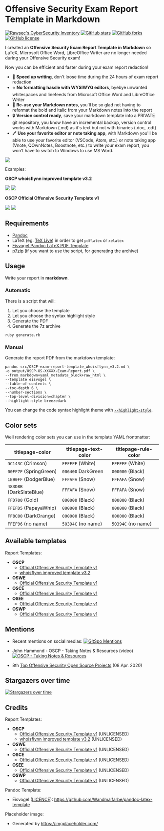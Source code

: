 # Offensive Security Exam Report Template in Markdown

[![Rawsec's CyberSecurity Inventory](https://inventory.rawsec.ml/img/badges/Rawsec-inventoried-FF5050_flat-square.svg)](https://inventory.rawsec.ml/tools.html#OSCP%20Exam%20Report%20Template%20in%20Markdown)
[![GitHub stars](https://img.shields.io/github/stars/noraj/OSCP-Exam-Report-Template-Markdown?style=flat-square)](https://github.com/noraj/OSCP-Exam-Report-Template-Markdown/stargazers)
[![GitHub forks](https://img.shields.io/github/forks/noraj/OSCP-Exam-Report-Template-Markdown?style=flat-square)](https://github.com/noraj/OSCP-Exam-Report-Template-Markdown/network)
[![GitHub license](https://img.shields.io/github/license/noraj/OSCP-Exam-Report-Template-Markdown?style=flat-square)](https://github.com/noraj/OSCP-Exam-Report-Template-Markdown/blob/master/LICENSE)

I created an **Offensive Security Exam Report Template in Markdown** so LaTeX, Microsoft Office Word, LibreOffice Writer are no longer needed during your Offensive Security exam!

Now you can be efficient and faster during your exam report redaction!

- :rocket: **Speed up writing**, don't loose time during the 24 hours of exam report redaction
- :star: **No formatting hassle with WYSIWYG editors**, byebye unwanted whitespaces and linefeeds from Microsoft Office Word and LibreOffice Writer
- :memo: **Re-use your Markdown notes**, you'll be so glad not having to reformat the bold and italic from your Markdown notes into the report
- :lock: **Version control ready**, save your markdown template into a PRIVATE git repository, you know have an incremental backup, version control works with Markdown (.md) as it's text but not with binaries (.doc, .odt)
- :pen: **Use your favorite editor or note taking app**, with Markdown you'll be able to use your favorite editor (VSCode, Atom, etc.) or note taking app (Vnote, QOwnNotes, Boostnote, etc.) to write your exam report, you won't have to switch to Windows to use MS Word.

![](https://i.imgur.com/XiXIZg3.png)

Examples:

**OSCP whoisflynn improved template v3.2**

![](https://i.imgur.com/Z344YCQ.png)
![](https://i.imgur.com/wegbNYr.png)

**OSCP Official Offensive Security Template v1**

![](https://i.imgur.com/9zoWFfr.png)
![](https://i.imgur.com/MWSgxfh.png)

## Requirements

- [Pandoc](https://pandoc.org/installing.html)
- LaTeX (eg. [TeX Live](http://www.tug.org/texlive/)) in order to get `pdflatex` or `xelatex`
- [Eisvogel Pandoc LaTeX PDF Template](https://github.com/Wandmalfarbe/pandoc-latex-template#installation)
- [p7zip](http://p7zip.sourceforge.net/) (if you want to use the script, for generating the archive)

## Usage

Write your report in **markdown**.

### Automatic

There is a script that will:

1. Let you choose the template
2. Let you choose the syntax highlight style
3. Generate the PDF
4. Generate the 7z archive

```
ruby generate.rb
```

### Manual

Generate the report PDF from the markdown template:

```
pandoc src/OSCP-exam-report-template_whoisflynn_v3.2.md \
-o output/OSCP-OS-XXXXX-Exam-Report.pdf \
--from markdown+yaml_metadata_block+raw_html \
--template eisvogel \
--table-of-contents \
--toc-depth 6 \
--number-sections \
--top-level-division=chapter \
--highlight-style breezedark
```

You can change the code syntax highlight theme with [`--highlight-style`](https://pandoc.org/MANUAL.html#option--highlight-style).

## Color sets

Well rendering color sets you can use in the template YAML frontmatter:

titlepage-color          | titlepage-text-color | titlepage-rule-color
-------------------------|----------------------|---------------------
`DC143C` (Crimson)       | `FFFFFF` (White)     | `FFFFFF` (White)
`00FF7F` (SpringGreen)   | `006400` DarkGreen   | `000000` (Black)
`1E90FF` (DodgerBlue)    | `FFFAFA` (Snow)      | `FFFAFA` (Snow)
`483D8B` (DarkSlateBlue) | `FFFAFA` (Snow)      | `FFFAFA` (Snow)
`FFD700` (Gold)          | `000000` (Black)     | `000000` (Black)
`FFEFD5` (PapayaWhip)    | `000000` (Black)     | `000000` (Black)
`FF8C00` (DarkOrange)    | `000000` (Black)     | `000000` (Black)
`FFEF96` (no name)       | `50394C` (no name)   | `50394C` (no name)

## Available templates

Report Templates:

- **OSCP**
  - [Official Offensive Security Template v1](output/OSCP-exam-report-template_OS_v1.pdf)
  - [whoisflynn improved template v3.2](output/OSCP-exam-report-template_whoisflynn_v3.2.pdf)
- **OSWE**
  - [Official Offensive Security Template v1](output/OSWE-exam-report-template_OS_v1.pdf)
- **OSCE**
  - [Official Offensive Security Template v1](output/OSCE-exam-report-template_OS_v1.pdf)
- **OSEE**
  - [Official Offensive Security Template v1](output/OSEE-exam-report-template_OS_v1.pdf)
- **OSWP**
  - [Official Offensive Security Template v1](output/OSWP-exam-report-template_OS_v1.pdf)

## Mentions

- Recent mentions on social medias: [![GitSpo Mentions](https://gitspo.com/badges/mentions/noraj/OSCP-Exam-Report-Template-Markdown?style=flat-square)](https://gitspo.com/mentions/noraj/OSCP-Exam-Report-Template-Markdown)

- John Hammond - OSCP - Taking Notes & Resources (video)
  [![OSCP - Taking Notes & Resources](http://img.youtube.com/vi/MQGozZzHUwQ/0.jpg)](https://www.youtube.com/watch?v=MQGozZzHUwQ)
- 8th [Top Offensive Security Open Source Projects](https://awesomeopensource.com/projects/offensive-security) (08 Apr. 2020)

## Stargazers over time

[![Stargazers over time](https://starchart.cc/noraj/OSCP-Exam-Report-Template-Markdown.svg)](https://starchart.cc/noraj/OSCP-Exam-Report-Template-Markdown)

## Credits

Report Templates:

- **OSCP**
  - [Official Offensive Security Template v1](https://support.offensive-security.com/oscp-exam-guide/#suggested-documentation-templates) (UNLICENSED)
  - [whoisflynn improved template v3.2](https://github.com/whoisflynn/OSCP-Exam-Report-Template) (UNLICENSED)
- **OSWE**
  - [Official Offensive Security Template v1](https://support.offensive-security.com/oswe-exam-guide/#suggested-documentation-templates) (UNLICENSED)
- **OSCE**
  - [Official Offensive Security Template v1](https://support.offensive-security.com/osce-exam-guide/#suggested-documentation-templates) (UNLICENSED)
- **OSEE**
  - [Official Offensive Security Template v1](https://support.offensive-security.com/osee-exam-guide/#documentation-requirements) (UNLICENSED)
- **OSWP**
  - [Official Offensive Security Template v1](https://support.offensive-security.com/oswp-exam-guide/#suggested-documentation-templates) (UNLICENSED)

Pandoc Template:

- Eisvogel ([LICENCE](https://github.com/Wandmalfarbe/pandoc-latex-template/blob/master/LICENSE)): https://github.com/Wandmalfarbe/pandoc-latex-template

Placeholder image:

- Generated by https://imgplaceholder.com/
